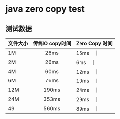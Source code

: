 # java zero copy test

## 测试数据

| 文件大小        | 传统IO copy时间  | Zero Copy 时间 |
| ------------- |:-------------:| :---------------|
| 1M     | 26ms | 15ms　｜
| 2M     | 26ms | 6ms　｜
| 4M     | 60ms | 12ms　｜
| 6M     | 76ms | 10ms　｜
| 12M    | 190ms| 24ms　｜
| 24M    | 353ms| 29ms　｜
| 49     | 560ms| 89ms　｜